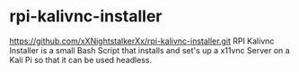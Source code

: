 # rpi-kalivnc-installer
https://github.com/xXNightstalkerXx/rpi-kalivnc-installer.git
RPI Kalivnc Installer is a small Bash Script that installs and set's up a x11vnc Server on a Kali Pi so that it can be used headless.
